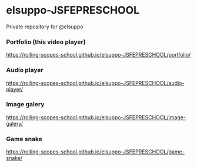 # elsuppo-JSFEPRESCHOOL
Private repository for @elsuppo

### Portfolio (this video player)
https://rolling-scopes-school.github.io/elsuppo-JSFEPRESCHOOL/portfolio/

### Audio player
https://rolling-scopes-school.github.io/elsuppo-JSFEPRESCHOOL/audio-player/

### Image galery
https://rolling-scopes-school.github.io/elsuppo-JSFEPRESCHOOL/image-galery/

### Game snake
https://rolling-scopes-school.github.io/elsuppo-JSFEPRESCHOOL/game-snake/
